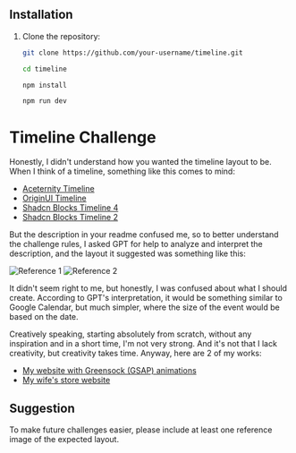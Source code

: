 ## Installation

1. Clone the repository:

   ```sh
   git clone https://github.com/your-username/timeline.git

   cd timeline

   npm install

   npm run dev

   ```

# Timeline Challenge

Honestly, I didn't understand how you wanted the timeline layout to be. When I think of a timeline, something like this comes to mind:

- [Aceternity Timeline](https://ui.aceternity.com/components/timeline)
- [OriginUI Timeline](https://originui.com/search?tags=timeline)
- [Shadcn Blocks Timeline 4](https://www.shadcnblocks.com/block/timeline4)
- [Shadcn Blocks Timeline 2](https://www.shadcnblocks.com/block/timeline2)

But the description in your readme confused me, so to better understand the challenge rules, I asked GPT for help to analyze and interpret the description, and the layout it suggested was something like this:

![Reference 1](public/timeline1.png)
![Reference 2](public/timeline2.png)

It didn't seem right to me, but honestly, I was confused about what I should create. According to GPT's interpretation, it would be something similar to Google Calendar, but much simpler, where the size of the event would be based on the date.

Creatively speaking, starting absolutely from scratch, without any inspiration and in a short time, I'm not very strong. And it's not that I lack creativity, but creativity takes time. Anyway, here are 2 of my works:

- [My website with Greensock (GSAP) animations](https://www.batim.com.br/)
- [My wife's store website](https://www.bellartecroche.com.br/)

## Suggestion

To make future challenges easier, please include at least one reference image of the expected layout.
